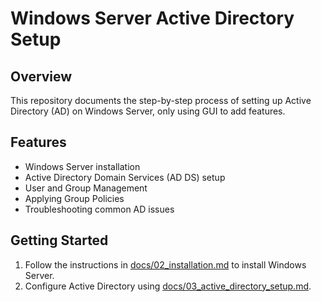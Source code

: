 # Windows Server Active Directory Setup

## Overview
This repository documents the step-by-step process of setting up Active Directory (AD) on Windows Server, only using GUI to add features.

## Features
- Windows Server installation
- Active Directory Domain Services (AD DS) setup
- User and Group Management
- Applying Group Policies
- Troubleshooting common AD issues

## Getting Started
1. Follow the instructions in [docs/02_installation.md](docs/02_installation.md) to install Windows Server.
2. Configure Active Directory using [docs/03_active_directory_setup.md](docs/03_active_directory_setup.md).
